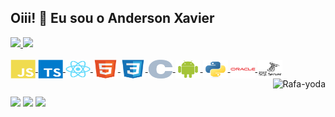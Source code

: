 ## Oiii! 👋 Eu sou o Anderson Xavier
<a href="https://github.com/andersonlx">
  <img height="180em" src="https://github-readme-stats-eight-theta.vercel.app/api?username=andersonlx&show_icons=true&theme=dracula&include_all_commits=true&count_private=true"/>
  <img height="180em" src="https://github-readme-stats-eight-theta.vercel.app/api/top-langs/?username=andersonlx&layout=compact&langs_count=8&theme=dracula"/>
<div>
<div style="display: inline_block"><br>
  <img align="center" alt="ALX-Js" height="30" width="40" src="https://raw.githubusercontent.com/devicons/devicon/master/icons/javascript/javascript-plain.svg">
  <img align="center" alt="ALX-Ts" height="30" width="40" src="https://raw.githubusercontent.com/devicons/devicon/master/icons/typescript/typescript-plain.svg">
  <img align="center" alt="ALX-React" height="30" width="40" src="https://raw.githubusercontent.com/devicons/devicon/master/icons/react/react-original.svg">
  <img align="center" alt="ALX-HTML" height="30" width="40" src="https://raw.githubusercontent.com/devicons/devicon/master/icons/html5/html5-original.svg">
  <img align="center" alt="ALX-CSS" height="30" width="40" src="https://raw.githubusercontent.com/devicons/devicon/master/icons/css3/css3-original.svg">
  <img align="center" alt="ALX-C" height="30" width="40" src="https://raw.githubusercontent.com/devicons/devicon/master/icons/c/c-original.svg">
  <img align="center" alt="ALX-Android" height="30" width="40" src="https://raw.githubusercontent.com/devicons/devicon/master/icons/android/android-original.svg">
  <img align="center" alt="ALX-Python" height="30" width="40" src="https://raw.githubusercontent.com/devicons/devicon/master/icons/python/python-original.svg">
  <img align="center" alt="ALX-Oracle" height="30" width="40" src="https://raw.githubusercontent.com/devicons/devicon/master/icons/oracle/oracle-original.svg">
  <img align="center" alt="ALX-SQL" height="30" width="40" src="https://raw.githubusercontent.com/devicons/devicon/master/icons/microsoftsqlserver/microsoftsqlserver-plain-wordmark.svg">
  <img align="right" alt="Rafa-yoda" src="https://estrelinhasnoceu.com.br/wp-content/uploads/2019/11/tenor-1.gif">
</div>
  
  ##
  
  <div>
  <a href = "mailto: anderson.alx@hotmail.com"><img src="https://img.shields.io/badge/-Hotmail-%23EA4335?style=for-the-badge&logo=gmail&logoColor=white" target="_blank"></a>
  <a href="https://www.linkedin.com/in/andersonxavier/" target="_blank"><img src="https://img.shields.io/badge/-LinkedIn-%230077B5?style=for-the-badge&logo=linkedin&logoColor=white" target="_blank"></a>
  <!--<a href="https://www.youtube.com/channel/UC_-uuuZbY0AAt9CViNzvc-Q" target="_blank"><img src="https://img.shields.io/badge/-Youtube-%23333?style=for-the-badge&logo=youtube&logoColor=white" target="_blank"></a>-->
  <a href="https://instagram.com/andersonx" target="_blank"><img src="https://img.shields.io/badge/-Instagram-%23E4405F?style=for-the-badge&logo=instagram&logoColor=white" target="_blank"></a>
</div>

